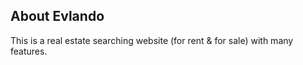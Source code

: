 ## About Evlando

This is a real estate searching website (for rent & for sale) with many features.
